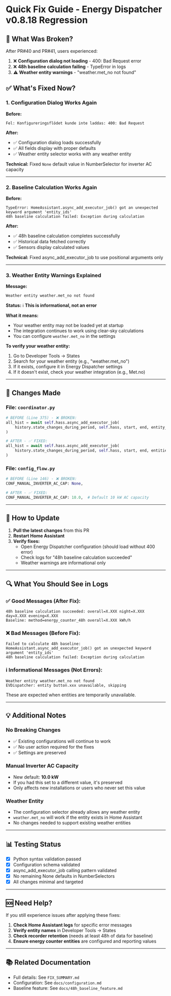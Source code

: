 # Quick Fix Guide - Energy Dispatcher v0.8.18 Regression

## 🎯 What Was Broken?

After PR#40 and PR#41, users experienced:
1. ❌ **Configuration dialog not loading** - 400: Bad Request error
2. ❌ **48h baseline calculation failing** - TypeError in logs
3. ⚠️ **Weather entity warnings** - "weather.met_no not found"

## ✅ What's Fixed Now?

### 1. Configuration Dialog Works Again
**Before:**
```
Fel: Konfigureringsflödet kunde inte laddas: 400: Bad Request
```

**After:**
- ✅ Configuration dialog loads successfully
- ✅ All fields display with proper defaults
- ✅ Weather entity selector works with any weather entity

**Technical:** Fixed `None` default value in NumberSelector for inverter AC capacity

---

### 2. Baseline Calculation Works Again
**Before:**
```
TypeError: HomeAssistant.async_add_executor_job() got an unexpected keyword argument 'entity_ids'
48h baseline calculation failed: Exception during calculation
```

**After:**
- ✅ 48h baseline calculation completes successfully
- ✅ Historical data fetched correctly
- ✅ Sensors display calculated values

**Technical:** Fixed async_add_executor_job to use positional arguments only

---

### 3. Weather Entity Warnings Explained
**Message:**
```
Weather entity weather.met_no not found
```

**Status:** ℹ️ **This is informational, not an error**

**What it means:**
- Your weather entity may not be loaded yet at startup
- The integration continues to work using clear-sky calculations
- You can configure `weather.met_no` in the settings

**To verify your weather entity:**
1. Go to Developer Tools → States
2. Search for your weather entity (e.g., "weather.met_no")
3. If it exists, configure it in Energy Dispatcher settings
4. If it doesn't exist, check your weather integration (e.g., Met.no)

---

## 📝 Changes Made

### File: `coordinator.py`
```python
# BEFORE (Line 375) - ❌ BROKEN:
all_hist = await self.hass.async_add_executor_job(
    history.state_changes_during_period, self.hass, start, end, entity_ids=entities_to_fetch
)

# AFTER - ✅ FIXED:
all_hist = await self.hass.async_add_executor_job(
    history.state_changes_during_period, self.hass, start, end, entities_to_fetch
)
```

### File: `config_flow.py`
```python
# BEFORE (Line 146) - ❌ BROKEN:
CONF_MANUAL_INVERTER_AC_CAP: None,

# AFTER - ✅ FIXED:
CONF_MANUAL_INVERTER_AC_CAP: 10.0,  # Default 10 kW AC capacity
```

---

## 🚀 How to Update

1. **Pull the latest changes** from this PR
2. **Restart Home Assistant**
3. **Verify fixes:**
   - Open Energy Dispatcher configuration (should load without 400 error)
   - Check logs for "48h baseline calculation succeeded"
   - Weather warnings are informational only

---

## 🔍 What You Should See in Logs

### ✅ Good Messages (After Fix):
```
48h baseline calculation succeeded: overall=X.XXX night=X.XXX day=X.XXX evening=X.XXX
Baseline: method=energy_counter_48h overall=X.XXX kWh/h
```

### ❌ Bad Messages (Before Fix):
```
Failed to calculate 48h baseline: HomeAssistant.async_add_executor_job() got an unexpected keyword argument 'entity_ids'
48h baseline calculation failed: Exception during calculation
```

### ℹ️ Informational Messages (Not Errors):
```
Weather entity weather.met_no not found
EVDispatcher: entity button.xxx unavailable, skipping
```
These are expected when entities are temporarily unavailable.

---

## 💡 Additional Notes

### No Breaking Changes
- ✅ Existing configurations will continue to work
- ✅ No user action required for the fixes
- ✅ Settings are preserved

### Manual Inverter AC Capacity
- New default: **10.0 kW**
- If you had this set to a different value, it's preserved
- Only affects new installations or users who never set this value

### Weather Entity
- The configuration selector already allows any weather entity
- `weather.met_no` will work if the entity exists in Home Assistant
- No changes needed to support existing weather entities

---

## 📊 Testing Status

- [x] Python syntax validation passed
- [x] Configuration schema validated
- [x] async_add_executor_job calling pattern validated
- [x] No remaining None defaults in NumberSelectors
- [x] All changes minimal and targeted

---

## 🆘 Need Help?

If you still experience issues after applying these fixes:

1. **Check Home Assistant logs** for specific error messages
2. **Verify entity names** in Developer Tools → States
3. **Check recorder retention** (needs at least 48h of data for baseline)
4. **Ensure energy counter entities** are configured and reporting values

---

## 📚 Related Documentation

- Full details: See `FIX_SUMMARY.md`
- Configuration: See `docs/configuration.md`
- Baseline feature: See `docs/48h_baseline_feature.md`
